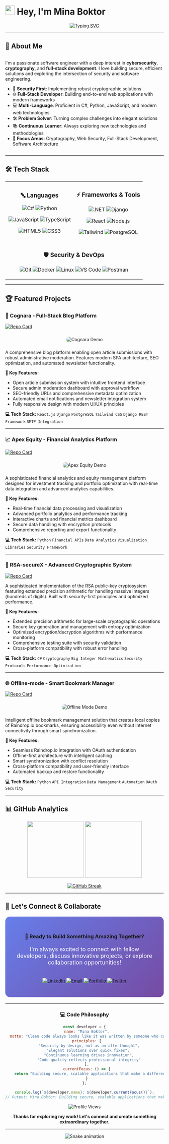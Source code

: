 # <img src="https://raw.githubusercontent.com/ABSphreak/ABSphreak/master/gifs/Hi.gif" width="30"> Hey, I'm Mina Boktor

<div align="center">
  
[![Typing SVG](https://readme-typing-svg.herokuapp.com?font=Fira+Code&size=22&duration=3000&pause=1000&color=00D9FF&center=true&vCenter=true&width=500&lines=Software+Engineer;Problem+Solver;Cybersecurity+Enthusiast;Full-Stack+Developer)](https://git.io/typing-svg)

</div>

---

## 🚀 About Me

<div style="display: flex; align-items: flex-start; gap: 20px;">
<div style="flex: 1;">

I'm a passionate software engineer with a deep interest in **cybersecurity**, **cryptography**, and **full-stack development**. I love building secure, efficient solutions and exploring the intersection of security and software engineering.

- 🔐 **Security First**: Implementing robust cryptographic solutions
- 🌐 **Full-Stack Developer**: Building end-to-end web applications with modern frameworks
- 💻 **Multi-Language**: Proficient in C#, Python, JavaScript, and modern web technologies  
- 🛠️ **Problem Solver**: Turning complex challenges into elegant solutions
- 📚 **Continuous Learner**: Always exploring new technologies and methodologies
- 🎯 **Focus Areas**: Cryptography, Web Security, Full-Stack Development, Software Architecture

</div>
</div>

---

## 🛠️ Tech Stack

<div align="center">

<table>
<tr>
<td align="center" width="50%">

### 🔤 Languages
<p>
<img src="https://img.shields.io/badge/C%23-239120?style=for-the-badge&logo=c-sharp&logoColor=white" alt="C#"/>
<img src="https://img.shields.io/badge/Python-3776AB?style=for-the-badge&logo=python&logoColor=white" alt="Python"/>
</p>
<p>
<img src="https://img.shields.io/badge/JavaScript-F7DF1E?style=for-the-badge&logo=javascript&logoColor=black" alt="JavaScript"/>
<img src="https://img.shields.io/badge/TypeScript-007ACC?style=for-the-badge&logo=typescript&logoColor=white" alt="TypeScript"/>
</p>
<p>
<img src="https://img.shields.io/badge/HTML5-E34F26?style=for-the-badge&logo=html5&logoColor=white" alt="HTML5"/>
<img src="https://img.shields.io/badge/CSS3-1572B6?style=for-the-badge&logo=css3&logoColor=white" alt="CSS3"/>
</p>

</td>
<td align="center" width="50%">

### ⚡ Frameworks & Tools
<p>
<img src="https://img.shields.io/badge/.NET-5C2D91?style=for-the-badge&logo=.net&logoColor=white" alt=".NET"/>
<img src="https://img.shields.io/badge/Django-092E20?style=for-the-badge&logo=django&logoColor=white" alt="Django"/>
</p>
<p>
<img src="https://img.shields.io/badge/React-20232A?style=for-the-badge&logo=react&logoColor=61DAFB" alt="React"/>
<img src="https://img.shields.io/badge/Node.js-43853D?style=for-the-badge&logo=node.js&logoColor=white" alt="Node.js"/>
</p>
<p>
<img src="https://img.shields.io/badge/TailwindCSS-38B2AC?style=for-the-badge&logo=tailwind-css&logoColor=white" alt="Tailwind"/>
<img src="https://img.shields.io/badge/PostgreSQL-316192?style=for-the-badge&logo=postgresql&logoColor=white" alt="PostgreSQL"/>
</p>

</td>
</tr>
<tr>
<td align="center" colspan="2">

### 🛡️ Security & DevOps
<p>
<img src="https://img.shields.io/badge/Git-F05032?style=for-the-badge&logo=git&logoColor=white" alt="Git"/>
<img src="https://img.shields.io/badge/Docker-2496ED?style=for-the-badge&logo=docker&logoColor=white" alt="Docker"/>
<img src="https://img.shields.io/badge/Linux-FCC624?style=for-the-badge&logo=linux&logoColor=black" alt="Linux"/>
<img src="https://img.shields.io/badge/VS_Code-007ACC?style=for-the-badge&logo=visual-studio-code&logoColor=white" alt="VS Code"/>
<img src="https://img.shields.io/badge/Postman-FF6C37?style=for-the-badge&logo=postman&logoColor=white" alt="Postman"/>
</p>

</td>
</tr>
</table>

</div>

---

## 🏆 Featured Projects

### 🧠 Cognara - Full-Stack Blog Platform
[![Repo Card](https://github-readme-stats.vercel.app/api/pin/?username=MinaBoktor&repo=Cognara&theme=react&bg_color=1F222E&title_color=00D9FF&icon_color=00D9FF&text_color=ffffff&border_color=00D9FF)](https://github.com/MinaBoktor/Cognara)

<div align="center">
<img src="cognara.png" alt="Cognara Demo" style="border-radius: 10px; margin: 10px 0;"/>
</div>

A comprehensive blog platform enabling open article submissions with robust administrative moderation. Features modern SPA architecture, SEO optimization, and automated newsletter functionality.

**🎯 Key Features:**
- Open article submission system with intuitive frontend interface
- Secure admin moderation dashboard with approval workflow
- SEO-friendly URLs and comprehensive metadata optimization
- Automated email notifications and newsletter integration system
- Fully responsive design with modern UI/UX principles

**💻 Tech Stack:** `React.js` `Django` `PostgreSQL` `Tailwind CSS` `Django REST Framework` `SMTP Integration`

---

### 📈 Apex Equity - Financial Analytics Platform
[![Repo Card](https://github-readme-stats.vercel.app/api/pin/?username=MinaBoktor&repo=Apex-Equity&theme=react&bg_color=1F222E&title_color=00D9FF&icon_color=00D9FF&text_color=ffffff&border_color=00D9FF)](https://github.com/MinaBoktor/Apex-Equity)

<div align="center">
<img src="apex.png" alt="Apex Equity Demo" style="border-radius: 10px; margin: 10px 0;"/>
</div>

A sophisticated financial analytics and equity management platform designed for investment tracking and portfolio optimization with real-time data integration and advanced analytics capabilities.

**🎯 Key Features:**
- Real-time financial data processing and visualization
- Advanced portfolio analytics and performance tracking
- Interactive charts and financial metrics dashboard
- Secure data handling with encryption protocols
- Comprehensive reporting and export functionality

**💻 Tech Stack:** `Python` `Financial APIs` `Data Analytics` `Visualization Libraries` `Security Framework`

---

### 🔐 RSA-secureX - Advanced Cryptographic System
[![Repo Card](https://github-readme-stats.vercel.app/api/pin/?username=MinaBoktor&repo=RSA-secureX&theme=react&bg_color=1F222E&title_color=00D9FF&icon_color=00D9FF&text_color=ffffff&border_color=00D9FF)](https://github.com/MinaBoktor/RSA-secureX)

A sophisticated implementation of the RSA public-key cryptosystem featuring extended precision arithmetic for handling massive integers (hundreds of digits). Built with security-first principles and optimized performance.

**🎯 Key Features:**
- Extended precision arithmetic for large-scale cryptographic operations
- Secure key generation and management with entropy optimization
- Optimized encryption/decryption algorithms with performance monitoring
- Comprehensive testing suite with security validation
- Cross-platform compatibility with robust error handling

**💻 Tech Stack:** `C#` `Cryptography` `Big Integer Mathematics` `Security Protocols` `Performance Optimization`

---

### 🌐 Offline-mode - Smart Bookmark Manager
[![Repo Card](https://github-readme-stats.vercel.app/api/pin/?username=MinaBoktor&repo=Offline-mode&theme=react&bg_color=1F222E&title_color=00D9FF&icon_color=00D9FF&text_color=ffffff&border_color=00D9FF)](https://github.com/MinaBoktor/Offline-mode)

<div align="center">
<img src="https://via.placeholder.com/600x300/1F222E/00D9FF?text=Offline+Mode+Bookmark+Sync" alt="Offline Mode Demo" style="border-radius: 10px; margin: 10px 0;"/>
</div>

Intelligent offline bookmark management solution that creates local copies of Raindrop.io bookmarks, ensuring accessibility even without internet connectivity through smart synchronization.

**🎯 Key Features:**
- Seamless Raindrop.io integration with OAuth authentication
- Offline-first architecture with intelligent caching
- Smart synchronization with conflict resolution
- Cross-platform compatibility and user-friendly interface
- Automated backup and restore functionality

**💻 Tech Stack:** `Python` `API Integration` `Data Management` `Automation` `OAuth Security`

---

## 📊 GitHub Analytics

<div align="center">

<img height="180em" src="https://github-readme-stats.vercel.app/api?username=MinaBoktor&show_icons=true&theme=react&bg_color=1F222E&title_color=00D9FF&icon_color=00D9FF&text_color=ffffff&border_color=00D9FF&hide_border=true"/>

<img height="180em" src="https://github-readme-stats.vercel.app/api/top-langs/?username=MinaBoktor&layout=compact&theme=react&bg_color=1F222E&title_color=00D9FF&icon_color=00D9FF&text_color=ffffff&border_color=00D9FF&hide_border=true"/>

</div>

<div align="center">

[![GitHub Streak](https://github-readme-streak-stats.herokuapp.com?user=MinaBoktor&theme=react&bg_color=1F222E&title_color=00D9FF&icon_color=00D9FF&text_color=ffffff&border_color=00D9FF&hide_border=true)](https://git.io/streak-stats)

</div>

---

## 🤝 Let's Connect & Collaborate

<div align="center">

<div style="background: linear-gradient(135deg, #667eea 0%, #764ba2 100%); padding: 30px; border-radius: 15px; margin: 20px 0;">

### 🌟 Ready to Build Something Amazing Together?

<p style="font-size: 18px; margin: 20px 0; color: white;">
I'm always excited to connect with fellow developers, discuss innovative projects, or explore collaboration opportunities!
</p>

<div style="display: flex; justify-content: center; gap: 15px; flex-wrap: wrap; margin-top: 25px;">

[![LinkedIn](https://img.shields.io/badge/LinkedIn-0077B5?style=for-the-badge&logo=linkedin&logoColor=white&scale=1.1)](https://linkedin.com/in/minaboktor)
[![Email](https://img.shields.io/badge/Email-D14836?style=for-the-badge&logo=gmail&logoColor=white&scale=1.1)](mailto:mina.boktor@example.com)
[![Portfolio](https://img.shields.io/badge/Portfolio-FF5722?style=for-the-badge&logo=todoist&logoColor=white&scale=1.1)](https://minaboktor.dev)
[![Twitter](https://img.shields.io/badge/Twitter-1DA1F2?style=for-the-badge&logo=twitter&logoColor=white&scale=1.1)](https://twitter.com/minaboktor)

</div>

</div>

</div>

---

<div align="center">

### 💻 Code Philosophy

```javascript
const developer = {
  name: "Mina Boktor",
  motto: "Clean code always looks like it was written by someone who cares",
  principles: [
    "Security by design, not as an afterthought",
    "Elegant solutions over quick fixes", 
    "Continuous learning drives innovation",
    "Code quality reflects professional integrity"
  ],
  currentFocus: () => {
    return "Building secure, scalable applications that make a difference";
  }
};

console.log(`${developer.name}: ${developer.currentFocus()}`);
// Output: Mina Boktor: Building secure, scalable applications that make a difference
```

![Profile Views](https://komarev.com/ghpvc/?username=MinaBoktor&style=for-the-badge&color=00D9FF)

**Thanks for exploring my work! Let's connect and create something extraordinary together.**

</div>

---

<div align="center">
<img src="https://raw.githubusercontent.com/platane/snk/output/github-contribution-grid-snake-dark.svg" alt="Snake animation" />
</div>
